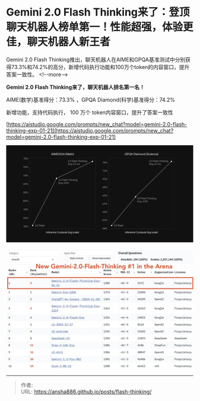 # Gemini 2.0 Flash Thinking来了：登顶聊天机器人榜单第一！性能超强，体验更佳，聊天机器人新王者

Gemini 2.0 Flash Thinking推出，聊天机器人在AIME和GPQA基准测试中分别获得73.3%和74.2%的高分，新增代码执行功能和100万个token的内容窗口，提升答案一致性。
&lt;!--more--&gt;

**Gemini 2.0 Flash Thinking来了，聊天机器人排名第一名！**

AIME(数学)基准得分：73.3% ，GPQA Diamond(科学)基准得分：74.2%

新增功能，支持代码执行， 100 万个 token内容窗口，提升了答案一致性

[https://aistudio.google.com/prompts/new_chat?model=gemini-2.0-flash-thinking-exp-01-21](https://aistudio.google.com/prompts/new_chat?model=gemini-2.0-flash-thinking-exp-01-21)

![](https://raw.githubusercontent.com/ansha886/blog-images/master/Flash-Thinking-1.webp)

![](https://raw.githubusercontent.com/ansha886/blog-images/master/Flash-Thinking-2.webp)


---

> 作者:   
> URL: https://ansha886.github.io/posts/flash-thinking/  

